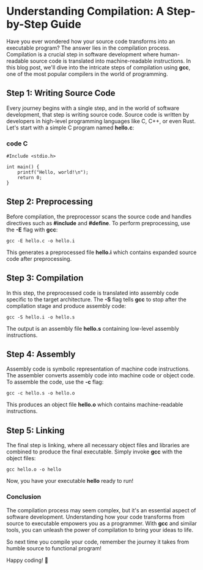 
# Understanding Compilation: A Step-by-Step Guide

Have you ever wondered how your source code transforms into an executable program? The answer lies in the compilation process. Compilation is a crucial step in software development where human-readable source code is translated into machine-readable instructions. In this blog post, we'll dive into the intricate steps of compilation using **gcc**, one of the most popular compilers in the world of programming.

## Step 1: Writing Source Code
  
Every journey begins with a single step, and in the world of software development, that step is writing source code. Source code is written by developers in high-level programming languages like C, C++, or even Rust. Let's start with a simple C program named **hello.c**:

### code C

```
#Include <stdio.h>

int main() {
    printf("Hello, world!\n");
    return 0;
}
```

## Step 2: Preprocessing

Before compilation, the preprocessor scans the source code and handles directives such as **#include** and **#define**. To perform preprocessing, use the **-E** flag with **gcc**:

```
gcc -E hello.c -o hello.i
```
  
This generates a preprocessed file **hello.i** which contains expanded source code after preprocessing.

## Step 3: Compilation
  
In this step, the preprocessed code is translated into assembly code specific to the target architecture. The **-S** flag tells **gcc** to stop after the compilation stage and produce assembly code:

```
gcc -S hello.i -o hello.s
```
  
The output is an assembly file **hello.s** containing low-level assembly instructions.

## Step 4: Assembly
  
Assembly code is symbolic representation of machine code instructions. The assembler converts assembly code into machine code or object code. To assemble the code, use the **-c** flag:

```
gcc -c hello.s -o hello.o
```
  
This produces an object file **hello.o** which contains machine-readable instructions.

## Step 5: Linking
  
The final step is linking, where all necessary object files and libraries are combined to produce the final executable. Simply invoke **gcc** with the object files:

```
gcc hello.o -o hello
```
  
Now, you have your executable **hello** ready to run!

### Conclusion
  
The compilation process may seem complex, but it's an essential aspect of software development. Understanding how your code transforms from source to executable empowers you as a programmer. With **gcc** and similar tools, you can unleash the power of compilation to bring your ideas to life.

So next time you compile your code, remember the journey it takes from humble source to functional program!

Happy coding! 🚀
